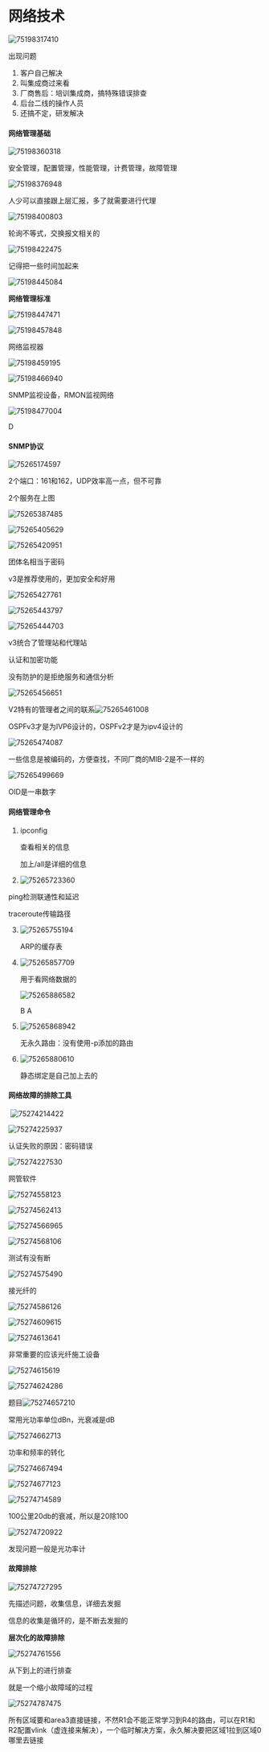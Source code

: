 # 网络技术

 ![75198317410](C:\Users\zxh\Desktop\前端\软考\第9章.assets\1751983174107.png)

出现问题

1. 客户自己解决
2. 叫集成商过来看
3. 厂商售后：培训集成商，搞特殊错误排查
4. 后台二线的操作人员
5. 还搞不定，研发解决





####  网络管理基础

 ![75198360318](C:\Users\zxh\Desktop\前端\软考\第9章.assets\1751983603184.png)

安全管理，配置管理，性能管理，计费管理，故障管理

![75198376948](C:\Users\zxh\Desktop\前端\软考\第9章.assets\1751983769486.png)

人少可以直接跟上层汇报，多了就需要进行代理

![75198400803](C:\Users\zxh\Desktop\前端\软考\第9章.assets\1751984008032.png)

轮询不等式，交换报文相关的

   ![75198422475](C:\Users\zxh\Desktop\前端\软考\第9章.assets\1751984224757.png)

记得把一些时间加起来

 ![75198445084](C:\Users\zxh\Desktop\前端\软考\第9章.assets\1751984450842.png)



**网络管理标准**

![75198447471](C:\Users\zxh\Desktop\前端\软考\第9章.assets\1751984474713.png)

![75198457848](C:\Users\zxh\Desktop\前端\软考\第9章.assets\1751984578484.png)

网络监视器

![75198459195](C:\Users\zxh\Desktop\前端\软考\第9章.assets\1751984591953.png)



 ![75198466940](C:\Users\zxh\Desktop\前端\软考\第9章.assets\1751984669409.png)

SNMP监视设备，RMON监视网络

 ![75198477004](C:\Users\zxh\Desktop\前端\软考\第9章.assets\1751984770040.png)

D



#### SNMP协议

![75265174597](C:\Users\zxh\Desktop\前端\软考\第9章.assets\1752651745977.png)

2个端口：161和162，UDP效率高一点，但不可靠

2个服务在上图

![75265387485](C:\Users\zxh\Desktop\前端\软考\第9章.assets\1752653874854.png)



![75265405629](C:\Users\zxh\Desktop\前端\软考\第9章.assets\1752654056299.png)

![75265420951](C:\Users\zxh\Desktop\前端\软考\第9章.assets\1752654209513.png)

团体名相当于密码

v3是推荐使用的，更加安全和好用

![75265427761](C:\Users\zxh\Desktop\前端\软考\第9章.assets\1752654277613.png)

 ![75265443797](C:\Users\zxh\Desktop\前端\软考\第9章.assets\1752654437979.png)

![75265444703](C:\Users\zxh\Desktop\前端\软考\第9章.assets\1752654447037.png)

v3统合了管理站和代理站

认证和加密功能

没有防护的是拒绝服务和通信分析

![75265456651](C:\Users\zxh\Desktop\前端\软考\第9章.assets\1752654566515.png)

V2特有的管理者之间的联系![75265461008](C:\Users\zxh\Desktop\前端\软考\第9章.assets\1752654610088.png)

OSPFv3才是为IVP6设计的，OSPFv2才是为ipv4设计的

![75265474087](C:\Users\zxh\Desktop\前端\软考\第9章.assets\1752654740871.png)

一些信息是被编码的，方便查找，不同厂商的MIB-2是不一样的

 ![75265499669](C:\Users\zxh\Desktop\前端\软考\第9章.assets\1752654996693.png)

OID是一串数字





####  网络管理命令

1. ipconfig

   查看相关的信息

   加上/all是详细的信息

2.  ![75265723360](C:\Users\zxh\Desktop\前端\软考\第9章.assets\1752657233602.png)

   ping检测联通性和延迟

   traceroute传输路径

3. ![75265755194](C:\Users\zxh\Desktop\前端\软考\第9章.assets\1752657551949.png)

   ARP的缓存表


4. ![75265857709](C:\Users\zxh\Desktop\前端\软考\第9章.assets\1752658577094.png)

   用于看网络数据的

   ![75265886582](C:\Users\zxh\Desktop\前端\软考\第9章.assets\1752658865826.png)

   B A

5. ![75265868942](C:\Users\zxh\Desktop\前端\软考\第9章.assets\1752658689429.png)

   无永久路由：没有使用-p添加的路由


6. ![75265880610](C:\Users\zxh\Desktop\前端\软考\第9章.assets\1752658806107.png)

   静态绑定是自己加上去的




####  网络故障的排除工具

​    ![75274214422](C:\Users\zxh\Desktop\前端\软考\第9章.assets\1752742144227.png)

 ![75274225937](C:\Users\zxh\Desktop\前端\软考\第9章.assets\1752742259371.png)

认证失败的原因：密码错误

![75274227530](C:\Users\zxh\Desktop\前端\软考\第9章.assets\1752742275304.png)

网管软件

![75274558123](C:\Users\zxh\Desktop\前端\软考\第9章.assets\1752745581239.png)

 ![75274562413](C:\Users\zxh\Desktop\前端\软考\第9章.assets\1752745624137.png)

![75274566965](C:\Users\zxh\Desktop\前端\软考\第9章.assets\1752745669656.png)

![75274568106](C:\Users\zxh\Desktop\前端\软考\第9章.assets\1752745681065.png)

测试有没有断

 ![75274575490](C:\Users\zxh\Desktop\前端\软考\第9章.assets\1752745754903.png)

接光纤的

![75274586126](C:\Users\zxh\Desktop\前端\软考\第9章.assets\1752745861262.png)

 ![75274609615](C:\Users\zxh\Desktop\前端\软考\第9章.assets\1752746096157.png)

![75274613641](C:\Users\zxh\Desktop\前端\软考\第9章.assets\1752746136418.png)

非常重要的应该光纤施工设备

![75274615619](C:\Users\zxh\Desktop\前端\软考\第9章.assets\1752746156190.png)

![75274624286](C:\Users\zxh\Desktop\前端\软考\第9章.assets\1752746242868.png)

 题目![75274657210](C:\Users\zxh\Desktop\前端\软考\第9章.assets\1752746572108.png)

常用光功率单位dBn，光衰减是dB

![75274662713](C:\Users\zxh\Desktop\前端\软考\第9章.assets\1752746627131.png)

功率和频率的转化

![75274667494](C:\Users\zxh\Desktop\前端\软考\第9章.assets\1752746674941.png)

![75274677123](C:\Users\zxh\Desktop\前端\软考\第9章.assets\1752746771236.png)

![75274714589](C:\Users\zxh\Desktop\前端\软考\第9章.assets\1752747145898.png)

100公里20db的衰减，所以是20除100

![75274720922](C:\Users\zxh\Desktop\前端\软考\第9章.assets\1752747209224.png)

发现问题一般是光功率计





#### 故障排除

![75274727295](C:\Users\zxh\Desktop\前端\软考\第9章.assets\1752747272958.png)

先描述问题，收集信息，详细去发掘

信息的收集是循环的，是不断去发掘的

 

**层次化的故障排除**

![75274761556](C:\Users\zxh\Desktop\前端\软考\第9章.assets\1752747615563.png)

从下到上的进行排查

就是一个缩小故障域的过程

![75274787475](C:\Users\zxh\Desktop\前端\软考\第9章.assets\1752747874757.png)

所有区域要和area3直接链接，不然R1会不能正常学习到R4的路由，可以在R1和R2配置vlink（虚连接来解决），一个临时解决方案，永久解决要把区域1拉到区域0哪里去链接





 

